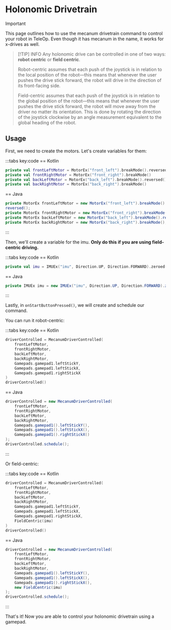 # Holonomic Drivetrain

> [!IMPORTANT]
> This page outlines how to use the mecanum drivetrain command to control your
> robot in TeleOp. Even though it has mecanum in the name, it works for x-drives
> as well.

> [!TIP] INFO
> Any holonomic drive can be controlled in one of two ways: **robot centric** or
**field centric**.
>
> Robot-centric assumes that each push of the joystick is in relation to the
> local position of the robot—this means that whenever the user pushes the drive
> stick forward, the robot will drive in the direction of its front-facing side.
>
> Field-centric assumes that each push of the joystick is in relation to the
> global position of the robot—this means that whenever the user pushes the
> drive
> stick forward, the robot will move away from the driver no matter its
> orientation. This is done by rotating the direction of the joystick clockwise
> by
> an angle measurement equivalent to the global heading of the robot.

## Usage

First, we need to create the motors. Let's create variables for them:

:::tabs key:code
== Kotlin

```kotlin
private val frontLeftMotor = MotorEx("front_left").breakMode().reversed()
private val frontRightMotor = MotorEx("front_right").breakMode()
private val backLeftMotor = MotorEx("back_left").breakMode().reversed()
private val backRightMotor = MotorEx("back_right").breakMode()
```

== Java

```java
private MotorEx frontLeftMotor = new MotorEx("front_left").breakMode().
reversed();
private MotorEx frontRightMotor = new MotorEx("front_right").breakMode();
private MotorEx backLeftMotor = new MotorEx("back_left").breakMode().reversed();
private MotorEx backRightMotor = new MotorEx("back_right").breakMode();
```

:::

Then, we'll create a variable for the imu. **Only do this if you are using
field-centric driving.**

:::tabs key:code
== Kotlin

```kotlin
private val imu = IMUEx("imu", Direction.UP, Direction.FORWARD).zeroed()
```

== Java

```java
private IMUEx imu = new IMUEx("imu", Direction.UP, Direction.FORWARD).zeroed()
```

:::


Lastly, in `onStartButtonPressed()`, we will create and schedule our command.

You can run it robot-centric:

:::tabs key:code
== Kotlin

```kotlin
driverControlled = MecanumDriverControlled(
    frontLeftMotor,
    frontRightMotor,
    backLeftMotor,
    backRightMotor,
    Gamepads.gamepad1.leftStickY,
    Gamepads.gamepad1.leftStickX,
    Gamepads.gamepad1.rightStickX
)
driverControlled()
```

== Java

```java
driverControlled = new MecanumDriverControlled(
    frontLeftMotor,
    frontRightMotor,
    backLeftMotor,
    backRightMotor,
    Gamepads.gamepad1().leftStickY(),
    Gamepads.gamepad1().leftStickX(),
    Gamepads.gamepad1().rightStickX()
);
driverControlled.schedule();
```

:::

Or field-centric:

:::tabs key:code
== Kotlin

```kotlin
driverControlled = MecanumDriverControlled(
    frontLeftMotor,
    frontRightMotor,
    backLeftMotor,
    backRightMotor,
    Gamepads.gamepad1.leftStickY,
    Gamepads.gamepad1.leftStickX,
    Gamepads.gamepad1.rightStickX,
    FieldCentric(imu)
)
driverControlled()
```

== Java

```java
driverControlled = new MecanumDriverControlled(
    frontLeftMotor,
    frontRightMotor,
    backLeftMotor,
    backRightMotor,
    Gamepads.gamepad1().leftStickY(),
    Gamepads.gamepad1().leftStickX(),
    Gamepads.gamepad1().rightStickX(),
    new FieldCentric(imu)
);
driverControlled.schedule();
```

:::

That's it! Now you are able to control your holonomic drivetrain using a
gamepad.

